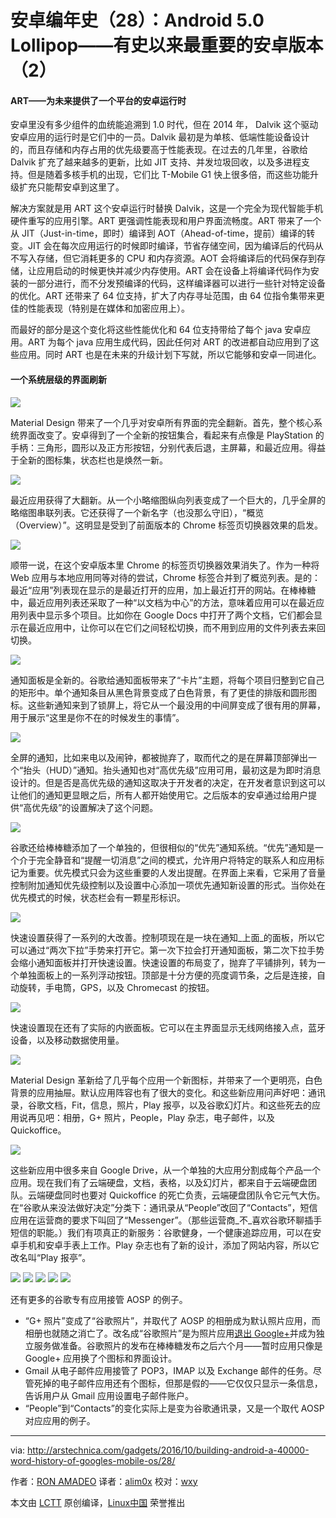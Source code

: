 安卓编年史（28）：Android 5.0 Lollipop——有史以来最重要的安卓版本（2）
================================================================================

#### ART——为未来提供了一个平台的安卓运行时

安卓里没有多少组件的血统能追溯到 1.0 时代，但在 2014 年， Dalvik 这个驱动安卓应用的运行时是它们中的一员。Dalvik 最初是为单核、低端性能设备设计的，而且存储和内存占用的优先级要高于性能表现。在过去的几年里，谷歌给 Dalvik 扩充了越来越多的更新，比如 JIT 支持、并发垃圾回收，以及多进程支持。但是随着多核手机的出现，它们比 T-Mobile G1 快上很多倍，而这些功能升级扩充只能帮安卓到这里了。

解决方案就是用 ART 这个安卓运行时替换 Dalvik，这是一个完全为现代智能手机硬件重写的应用引擎。ART 更强调性能表现和用户界面流畅度。ART 带来了一个从 JIT（Just-in-time，即时）编译到 AOT（Ahead-of-time，提前）编译的转变。JIT 会在每次应用运行的时候即时编译，节省存储空间，因为编译后的代码从不写入存储，但它消耗更多的 CPU 和内存资源。AOT 会将编译后的代码保存到存储，让应用启动的时候更快并减少内存使用。ART 会在设备上将编译代码作为安装的一部分进行，而不分发预编译的代码，这样编译器可以进行一些针对特定设备的优化。ART 还带来了 64 位支持，扩大了内存寻址范围，由 64 位指令集带来更佳的性能表现（特别是在媒体和加密应用上）。

而最好的部分是这个变化将这些性能优化和 64 位支持带给了每个 java 安卓应用。ART 为每个 java 应用生成代码，因此任何对 ART 的改进都自动应用到了这些应用。同时 ART 也是在未来的升级计划下写就，所以它能够和安卓一同进化。

#### 一个系统层级的界面刷新


![](https://cdn.arstechnica.net/wp-content/uploads/2016/10/systemui150-1-150x150.jpg)

Material Design 带来了一个几乎对安卓所有界面的完全翻新。首先，整个核心系统界面改变了。安卓得到了一个全新的按钮集合，看起来有点像是 PlayStation 的手柄：三角形，圆形以及正方形按钮，分别代表后退，主屏幕，和最近应用。得益于全新的图标集，状态栏也是焕然一新。

![](https://cdn.arstechnica.net/wp-content/uploads/2016/10/lock-1-150x150.jpg)

最近应用获得了大翻新。从一个小略缩图纵向列表变成了一个巨大的，几乎全屏的略缩图串联列表。它还获得了一个新名字（也没那么守旧），“概览（Overview）”。这明显是受到了前面版本的 Chrome 标签页切换器效果的启发。

![](https://cdn.arstechnica.net/wp-content/uploads/2016/10/recent-apps-150x150.jpg)

顺带一说，在这个安卓版本里 Chrome 的标签页切换器效果消失了。作为一种将 Web 应用与本地应用同等对待的尝试，Chrome 标签合并到了概览列表。是的：最近“应用”列表现在显示的是最近打开的应用，加上最近打开的网站。在棒棒糖中，最近应用列表还采取了一种“以文档为中心”的方法，意味着应用可以在最近应用列表中显示多个项目。比如你在 Google Docs 中打开了两个文档，它们都会显示在最近应用中，让你可以在它们之间轻松切换，而不用到应用的文件列表去来回切换。

![](https://cdn.arstechnica.net/wp-content/uploads/2016/10/recent2-150x150.jpg)

通知面板是全新的。谷歌给通知面板带来了“卡片”主题，将每个项目归整到它自己的矩形中。单个通知条目从黑色背景变成了白色背景，有了更佳的排版和圆形图标。这些新通知来到了锁屏上，将它从一个最没用的中间屏变成了很有用的屏幕，用于展示“这里是你不在的时候发生的事情”。

![](https://cdn.arstechnica.net/wp-content/uploads/2016/10/notification-1-150x150.jpg)

全屏的通知，比如来电以及闹钟，都被抛弃了，取而代之的是在屏幕顶部弹出一个“抬头（HUD）”通知。抬头通知也对“高优先级”应用可用，最初这是为即时消息设计的。但是否是高优先级的通知这取决于开发者的决定，在开发者意识到这可以让他们的通知更显眼之后，所有人都开始使用它。之后版本的安卓通过给用户提供“高优先级”的设置解决了这个问题。

![](https://cdn.arstechnica.net/wp-content/uploads/2016/10/headsup-1-150x150.jpg)

谷歌还给棒棒糖添加了一个单独的，但很相似的“优先”通知系统。“优先”通知是一个介于完全静音和“提醒一切消息”之间的模式，允许用户将特定的联系人和应用标记为重要。优先模式只会为这些重要的人发出提醒。在界面上来看，它采用了音量控制附加通知优先级控制以及设置中心添加一项优先通知新设置的形式。当你处在优先模式的时候，状态栏会有一颗星形标识。

![](https://cdn.arstechnica.net/wp-content/uploads/2016/10/panels-150x150.jpg)

快速设置获得了一系列的大改善。控制项现在是一块在通知_上面_的面板，所以它可以通过“两次下拉”手势来打开它。第一次下拉会打开通知面板，第二次下拉手势会缩小通知面板并打开快速设置。快速设置的布局变了，抛弃了平铺排列，转为一个单独面板上的一系列浮动按钮。顶部是十分方便的亮度调节条，之后是连接，自动旋转，手电筒，GPS，以及 Chromecast 的按钮。

![](https://cdn.arstechnica.net/wp-content/uploads/2016/10/noticontrols-150x150.jpg)

快速设置现在还有了实际的内嵌面板。它可以在主界面显示无线网络接入点，蓝牙设备，以及移动数据使用量。

![](https://cdn.arstechnica.net/wp-content/uploads/2016/10/4-150x150.jpg)

Material Design 革新给了几乎每个应用一个新图标，并带来了一个更明亮，白色背景的应用抽屉。默认应用阵容也有了很大的变化。和这些新应用问声好吧：通讯录，谷歌文档，Fit，信息，照片，Play 报亭，以及谷歌幻灯片。和这些死去的应用说再见吧：相册，G+ 照片，People，Play 杂志，电子邮件，以及 Quickoffice。

![](https://cdn.arstechnica.net/wp-content/uploads/2016/10/gmail2-150x150.jpg)

这些新应用中很多来自 Google Drive，从一个单独的大应用分割成每个产品一个应用。现在我们有了云端硬盘，文档，表格，以及幻灯片，都来自于云端硬盘团队。云端硬盘同时也要对 Quickoffice 的死亡负责，云端硬盘团队令它元气大伤。在“谷歌从来没法做好决定”分类下：通讯录从“People”改回了“Contacts”，短信应用在运营商的要求下叫回了“Messenger”。（那些运营商_不_喜欢谷歌环聊插手短信的职能。）我们有项真正的新服务：谷歌健身，一个健康追踪应用，可以在安卓手机和安卓手表上工作。Play 杂志也有了新的设计，添加了网站内容，所以它改名叫“Play 报亭”。

![](https://cdn.arstechnica.net/wp-content/uploads/2016/10/fit-150x150.jpg)
![](https://cdn.arstechnica.net/wp-content/uploads/2016/10/messages-1-150x150.jpg)
![](https://cdn.arstechnica.net/wp-content/uploads/2016/10/googl1-150x150.jpg)
![](https://cdn.arstechnica.net/wp-content/uploads/2016/10/2-150x150.jpg)
![](https://cdn.arstechnica.net/wp-content/uploads/2016/10/reminers-150x150.png)

还有更多的谷歌专有应用接管 AOSP 的例子。

*   “G+ 照片”变成了“谷歌照片”，并取代了 AOSP 的相册成为默认照片应用，而相册也就随之消亡了。改名成“谷歌照片”是为照片应用[退出 Google+][16]并成为独立服务做准备。谷歌照片的发布在棒棒糖发布之后六个月——暂时应用只像是 Google+ 应用换了个图标和界面设计。
*   Gmail 从电子邮件应用接管了 POP3，IMAP 以及 Exchange 邮件的任务。尽管死掉的电子邮件应用还有个图标，但那是假的——它仅仅只显示一条信息，告诉用户从 Gmail 应用设置电子邮件账户。
*   “People”到“Contacts”的变化实际上是变为谷歌通讯录，又是一个取代 AOSP 对应应用的例子。

--------------------------------------------------------------------------------

via: http://arstechnica.com/gadgets/2016/10/building-android-a-40000-word-history-of-googles-mobile-os/28/

作者：[RON AMADEO][a]
译者：[alim0x](https://github.com/alim0x)
校对：[wxy](https://github.com/wxy)

本文由 [LCTT](https://github.com/LCTT/TranslateProject) 原创编译，[Linux中国](https://linux.cn/) 荣誉推出

[a]:http://arstechnica.com/author/ronamadeo/
[1]:http://arstechnica.com/gadgets/2016/10/building-android-a-40000-word-history-of-googles-mobile-os/28/#
[2]:http://arstechnica.com/gadgets/2016/10/building-android-a-40000-word-history-of-googles-mobile-os/28/#
[3]:http://arstechnica.com/gadgets/2016/10/building-android-a-40000-word-history-of-googles-mobile-os/28/#
[4]:http://arstechnica.com/gadgets/2016/10/building-android-a-40000-word-history-of-googles-mobile-os/28/#
[5]:http://arstechnica.com/gadgets/2016/10/building-android-a-40000-word-history-of-googles-mobile-os/28/#
[6]:http://arstechnica.com/gadgets/2016/10/building-android-a-40000-word-history-of-googles-mobile-os/28/#
[7]:http://arstechnica.com/gadgets/2016/10/building-android-a-40000-word-history-of-googles-mobile-os/28/#
[8]:http://arstechnica.com/gadgets/2016/10/building-android-a-40000-word-history-of-googles-mobile-os/28/#
[9]:http://arstechnica.com/gadgets/2016/10/building-android-a-40000-word-history-of-googles-mobile-os/28/#
[10]:http://arstechnica.com/gadgets/2016/10/building-android-a-40000-word-history-of-googles-mobile-os/28/#
[11]:http://arstechnica.com/gadgets/2016/10/building-android-a-40000-word-history-of-googles-mobile-os/28/#
[12]:http://arstechnica.com/gadgets/2016/10/building-android-a-40000-word-history-of-googles-mobile-os/28/#
[13]:http://arstechnica.com/gadgets/2016/10/building-android-a-40000-word-history-of-googles-mobile-os/28/#
[14]:http://arstechnica.com/gadgets/2016/10/building-android-a-40000-word-history-of-googles-mobile-os/28/#
[15]:http://arstechnica.com/gadgets/2016/10/building-android-a-40000-word-history-of-googles-mobile-os/28/#
[16]:http://arstechnica.com/gadgets/2015/05/google-photos-leaves-google-launches-as-a-standalone-service/
